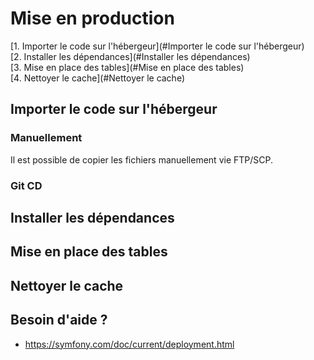 # Mise en production

[1. Importer le code sur l'hébergeur](#Importer le code sur l'hébergeur)
<br>
[2. Installer les dépendances](#Installer les dépendances)
<br>
[3. Mise en place des tables](#Mise en place des tables)
<br>
[4. Nettoyer le cache](#Nettoyer le cache)

## Importer le code sur l'hébergeur

### Manuellement

Il est possible de copier les fichiers manuellement vie FTP/SCP.

### Git CD

## Installer les dépendances

## Mise en place des tables

## Nettoyer le cache

## Besoin d'aide ?
* https://symfony.com/doc/current/deployment.html